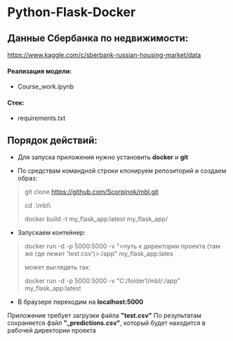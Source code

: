 # Python-Flask-Docker

## Данные Сбербанка по недвижимости:
https://www.kaggle.com/c/sberbank-russian-housing-market/data

#### Реализация модели:
+ Course_work.ipynb

#### Стек: 
+ requirements.txt

## Порядок действий:
+ Для запуска приложения нужно установить **docker** и **git**

+ По средствам командной строки клонируем репозиторий и создаем образ:

> git clone https://github.com/Scorpinok/mbl.git
>  
> cd .\mbl\ 
> 
> docker build -t my_flask_app:latest my_flask_app/

+ Запускаем контейнер:
> docker run -d -p 5000:5000 -v "<путь к директории проекта (там же где лежит 'test.csv')>:/app" my_flask_app:lates
> 
> может выглядеть так:
> 
> docker run -d -p 5000:5000 -v "C:/folder1/mbl/:/app" my_flask_app:latest

+ В браузере переходим на **localhost:5000**

Приложение требует загрузки файла **"test.csv"**
По результатам сохраняется файл **"_predictions.csv"**,
который будет находится в рабочей директории проекта
